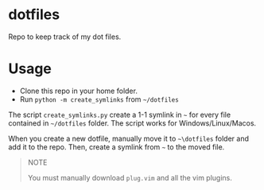 # dotfiles

Repo to keep track of my dot files.

# Usage

- Clone this repo in your home folder.
- Run `python -m create_symlinks` from `~/dotfiles`

The script `create_symlinks.py` create a 1-1 symlink in `~` for every file
contained in `~/dotfiles` folder. The script works for Windows/Linux/Macos.

When you create a new dotfile, manually move it to `~\dotfiles` folder and add
it to the repo. Then, create a symlink from `~` to the moved file.

> NOTE
>
> You must manually download `plug.vim` and all the vim plugins.
